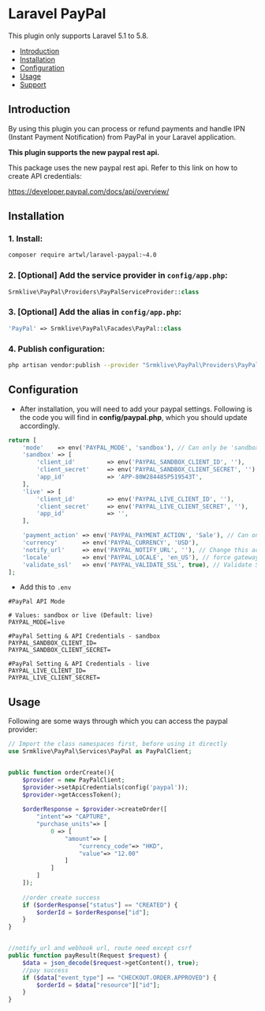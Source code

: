 # Laravel PayPal

This plugin only supports Laravel 5.1 to 5.8.

- [Introduction](#introduction)
- [Installation](#installation)
- [Configuration](#configuration)
- [Usage](#usage)
- [Support](#support)

    
<a name="introduction"></a>
## Introduction

By using this plugin you can process or refund payments and handle IPN (Instant Payment Notification) from PayPal in your Laravel application.

**This plugin supports the new paypal rest api.**

This package uses the new paypal rest api. Refer to this link on how to create API credentials:

https://developer.paypal.com/docs/api/overview/

<a name="installation"></a>
## Installation

### 1. Install:

```bash
composer require artwl/laravel-paypal:~4.0
```

### 2. [Optional] Add the service provider in `config/app.php`: 

```php
Srmklive\PayPal\Providers\PayPalServiceProvider::class
```

### 3. [Optional] Add the alias in `config/app.php`: 

```php
'PayPal' => Srmklive\PayPal\Facades\PayPal::class
```

### 4. Publish configuration:

```bash
php artisan vendor:publish --provider "Srmklive\PayPal\Providers\PayPalServiceProvider"
```

<a name="configuration"></a>
## Configuration

* After installation, you will need to add your paypal settings. Following is the code you will find in **config/paypal.php**, which you should update accordingly.

```php
return [
    'mode'    => env('PAYPAL_MODE', 'sandbox'), // Can only be 'sandbox' Or 'live'. If empty or invalid, 'live' will be used.
    'sandbox' => [
        'client_id'         => env('PAYPAL_SANDBOX_CLIENT_ID', ''),
        'client_secret'     => env('PAYPAL_SANDBOX_CLIENT_SECRET', ''),
        'app_id'            => 'APP-80W284485P519543T',
    ],
    'live' => [
        'client_id'         => env('PAYPAL_LIVE_CLIENT_ID', ''),
        'client_secret'     => env('PAYPAL_LIVE_CLIENT_SECRET', ''),
        'app_id'            => '',
    ],

    'payment_action' => env('PAYPAL_PAYMENT_ACTION', 'Sale'), // Can only be 'Sale', 'Authorization' or 'Order'
    'currency'       => env('PAYPAL_CURRENCY', 'USD'),
    'notify_url'     => env('PAYPAL_NOTIFY_URL', ''), // Change this accordingly for your application.
    'locale'         => env('PAYPAL_LOCALE', 'en_US'), // force gateway language  i.e. it_IT, es_ES, en_US ... (for express checkout only)
    'validate_ssl'   => env('PAYPAL_VALIDATE_SSL', true), // Validate SSL when creating api client.
];
```

* Add this to `.env`

```
#PayPal API Mode

# Values: sandbox or live (Default: live)
PAYPAL_MODE=live

#PayPal Setting & API Credentials - sandbox
PAYPAL_SANDBOX_CLIENT_ID=
PAYPAL_SANDBOX_CLIENT_SECRET=

#PayPal Setting & API Credentials - live
PAYPAL_LIVE_CLIENT_ID=
PAYPAL_LIVE_CLIENT_SECRET=
```

<a name="usage"></a>
## Usage

Following are some ways through which you can access the paypal provider:

```php
// Import the class namespaces first, before using it directly
use Srmklive\PayPal\Services\PayPal as PayPalClient;


public function orderCreate(){
    $provider = new PayPalClient;
    $provider->setApiCredentials(config('paypal'));
    $provider->getAccessToken();
    
    $orderResponse = $provider->createOrder([
        "intent"=> "CAPTURE",
        "purchase_units"=> [
            0 => [
                "amount"=> [
                    "currency_code"=> "HKD",
                    "value"=> "12.00"
                ]
            ]
        ]
    ]);
    
    //order create success
    if ($orderResponse["status"] == "CREATED") {
        $orderId = $orderResponse["id"];
    }
}


//notify_url and webhook url, route need except csrf
public function payResult(Request $request) {
    $data = json_decode($request->getContent(), true);
    //pay success
    if ($data["event_type"] == "CHECKOUT.ORDER.APPROVED") {
        $orderId = $data["resource"]["id"];
    }
}
```
 
